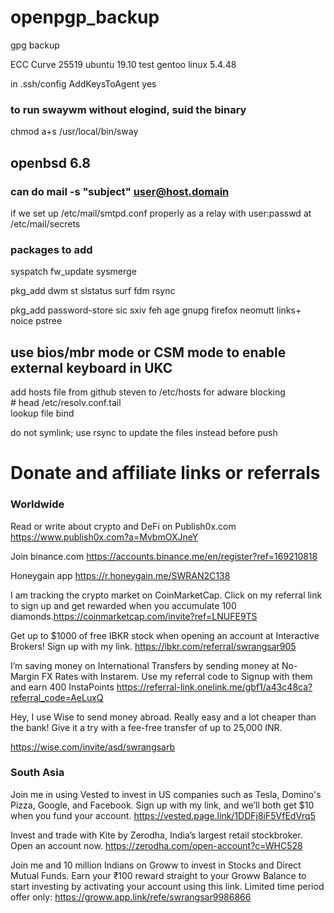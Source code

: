 # openpgp_backup

gpg backup

ECC Curve 25519
ubuntu 19.10 test
gentoo linux 5.4.48


in .ssh/config
AddKeysToAgent yes

### to run swaywm without elogind, suid the binary
chmod a+s /usr/local/bin/sway


## openbsd 6.8

### can do mail -s "subject" user@host.domain
if we set up /etc/mail/smtpd.conf properly as a relay
with user:passwd at /etc/mail/secrets

### packages to add

syspatch
fw_update
sysmerge

pkg_add dwm st slstatus surf fdm rsync

pkg_add password-store sic sxiv feh age gnupg firefox neomutt links+ noice pstree


## use bios/mbr mode or CSM mode to enable external keyboard in UKC


add hosts file from github steven to /etc/hosts for adware blocking  
\# head /etc/resolv.conf.tail  
lookup file bind

do not symlink; use rsync to update the files instead before push

# Donate and affiliate links or referrals

### Worldwide

Read or write about crypto and DeFi on Publish0x.com https://www.publish0x.com?a=MvbmOXJneY

Join binance.com https://accounts.binance.me/en/register?ref=169210818

Honeygain app https://r.honeygain.me/SWRAN2C138

I am tracking the crypto market on CoinMarketCap. Click on my referral link to sign up and get rewarded when you accumulate 100 diamonds.https://coinmarketcap.com/invite?ref=LNUFE9TS

Get up to $1000 of free IBKR stock when opening an account at Interactive Brokers! Sign up with my link. https://ibkr.com/referral/swrangsar905

I’m saving money on International Transfers by sending money at No-Margin FX Rates with Instarem.  Use my referral code to Signup with them and earn 400 InstaPoints https://referral-link.onelink.me/gbf1/a43c48ca?referral_code=AeLuxQ

Hey, I use Wise to send money abroad. Really easy and a lot cheaper than the bank! Give it a try with a fee-free transfer of up to 25,000 INR.

https://wise.com/invite/asd/swrangsarb

### South Asia

Join me in using Vested to invest in US companies such as Tesla, Domino's Pizza, Google, and Facebook. Sign up with my link, and we’ll both get $10 when you fund your account. 
https://vested.page.link/1DDFj8iF5VfEdVrq5

Invest and trade with Kite by Zerodha, India’s largest retail stockbroker. Open an account now. https://zerodha.com/open-account?c=WHC528


Join me and 10 million Indians on Groww to invest in Stocks and Direct Mutual Funds.
Earn your ₹100 reward straight to your Groww Balance to start investing by activating your account using this link. Limited time period offer only: 
https://groww.app.link/refe/swrangsar9986866
